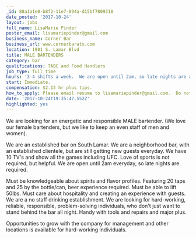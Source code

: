 ```yaml
---
_id: 88a1a1e0-b8f2-11e7-894a-d15bf7809318
date_posted: '2017-10-24'
layout: jobs
full_name: LisaMarie Pinder
poster_email: lisamariepinder@gmail.com
business_name: Corner Bar
business_url: www.cornerbaratx.com
location: 1901 S. Lamar Blvd
title: MALE BARTENDERS
category: bar
qualifications: TABC and Food Handlers
job_type: full_time
hours: '3-4 shifts a week.  We are open until 2am, so late nights are a must.'
start: Immediate.
compensation: $2.13 hr plus tips.
how_to_apply: Please email resume to lisamariepinder@gmail.com.  Do not apply in person.
date: '2017-10-24T19:35:47.552Z'
highlighted: yes
---
```

We are looking for an energetic and responsible MALE bartender.  (We love our female bartenders, but we like to keep an even staff of men and women).  

We are an established bar on South Lamar.  We are a neighborhood bar, with an established clientele, but are still getting new guests everyday.   We have 10 TV's and show all the games including UFC.  Love of sports is not required, but helpful.  We are open until 2am everyday, so late nights are required.  

Must be knowledgeable about spirits and flavor profiles.  Featuring 20 taps and 25 by the bottle/can, beer experience required.  Must be able to lift 50lbs.  Must care about hospitality and creating an experience with guests. We are a no staff drinking establishment.   We are looking for hard-working, reliable, responsible, problem-solving individuals, who don't just want to stand behind the bar all night.  Handy with tools and repairs and major plus. 

Opportunities to grow with the company for management and other locations is available for hard-working individuals.
